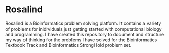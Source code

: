 # Rosalind

Rosalind is a Bioinformatics problem solving platform. It contains a variety of problems for inidividuals just getting started with computational biology and programming. I have created this repository to document and structure my way of thinking for the problems I have solved for the Bioinformatics Textbook Track and Bioinformatics StrongHold problem set. 

